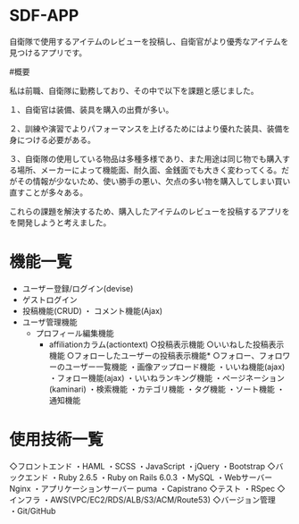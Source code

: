 # SDF-APP

自衛隊で使用するアイテムのレビューを投稿し、自衛官がより優秀なアイテムを見つけるアプリです。

#概要

私は前職、自衛隊に勤務しており、その中で以下を課題と感じました。

１、自衛官は装備、装具を購入の出費が多い。

２、訓練や演習でよりパフォーマンスを上げるためにはより優れた装具、装備を身につける必要がある。

３、自衛隊の使用している物品は多種多様であり、また用途は同じ物でも購入する場所、メーカーによって機能面、耐久面、金銭面でも大きく変わってくる。だがその情報が少ないため、使い勝手の悪い、欠点の多い物を購入してしまい買い直すことが多々ある。

これらの課題を解決するため、購入したアイテムのレビューを投稿するアプリをを開発しようと考えました。

# 機能一覧 
  * ユーザー登録/ログイン(devise)
  * ゲストログイン 
  * 投稿機能(CRUD)
  ・ コメント機能(Ajax)
  * ユーザ管理機能
    * プロフィール編集機能
      * affiliationカラム(actiontext)
    ○投稿表示機能
    ○いいねした投稿表示機能
    ○フォローしたユーザーの投稿表示機能*
    ○フォロー、フォロワーのユーザー一覧機能
  ・画像アップロード機能
  ・いいね機能(ajax)
  ・フォロー機能(ajax)
  ・いいねランキング機能
  ・ページネーション (kaminari)
  ・検索機能
  ・カテゴリ機能
  ・タグ機能
  ・ソート機能
  ・通知機能
# 使用技術一覧
  ◇フロントエンド 
  ・HAML
  ・SCSS 
  ・JavaScript 
  ・jQuery
  ・Bootstrap
 ◇バックエンド 
  ・Ruby 2.6.5
  ・Ruby on Rails 6.0.3
  ・MySQL
  ・Webサーバー　Nginx
  ・アプリケーションサーバー puma
  ・Capistrano
 ◇テスト
  ・RSpec
 ◇インフラ 
  ・AWS(VPC/EC2/RDS/ALB/S3/ACM/Route53)
 ◇バージョン管理  
  ・Git/GitHub 
